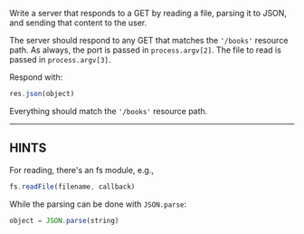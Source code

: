 Write a server that responds to a GET by reading a file, parsing it to JSON,
and sending that content to the user.

The server should respond to any GET that matches the `'/books'` resource path.
As always, the port is passed in `process.argv[2]`. The file to read is passed in `process.argv[3]`.

Respond with:

```js
res.json(object)
```

Everything should match the `'/books'` resource path.


-----------------------------

## HINTS

For reading, there's an fs module, e.g.,

```js
fs.readFile(filename, callback)
```

While the parsing can be done with `JSON.parse`:

```js
object = JSON.parse(string)
```
